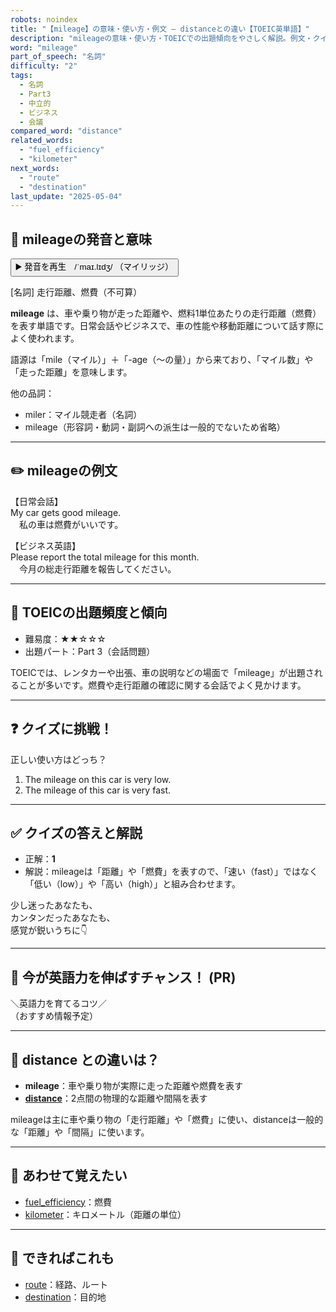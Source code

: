 ```yaml
---
robots: noindex
title: "【mileage】の意味・使い方・例文 ― distanceとの違い【TOEIC英単語】"
description: "mileageの意味・使い方・TOEICでの出題傾向をやさしく解説。例文・クイズ付きでdistanceとの違いもわかりやすく学べます。"
word: "mileage"
part_of_speech: "名詞"
difficulty: "2"
tags:
  - 名詞
  - Part3
  - 中立的
  - ビジネス
  - 会議
compared_word: "distance"
related_words:
  - "fuel_efficiency"
  - "kilometer"
next_words:
  - "route"
  - "destination"
last_update: "2025-05-04"
---
```


## 🔰 mileageの発音と意味

<button class="play-audio" onclick="playTTS('mileage')">
  <span class="play-audio-main">
    ▶️ 発音を再生　/ˈmaɪ.lɪdʒ/
  </span>
  <span class="play-audio-sub">
    （マイリッジ）
  </span>
</button>

[名詞] 走行距離、燃費（不可算）

**mileage** は、車や乗り物が走った距離や、燃料1単位あたりの走行距離（燃費）を表す単語です。日常会話やビジネスで、車の性能や移動距離について話す際によく使われます。

語源は「mile（マイル）」＋「-age（～の量）」から来ており、「マイル数」や「走った距離」を意味します。

他の品詞：  
- miler：マイル競走者（名詞）
- mileage（形容詞・動詞・副詞への派生は一般的でないため省略）

---

## ✏️ mileageの例文

【日常会話】  
My car gets good mileage.  
　私の車は燃費がいいです。

【ビジネス英語】  
Please report the total mileage for this month.  
　今月の総走行距離を報告してください。

---

## 🎯 TOEICの出題頻度と傾向

- 難易度：★★☆☆☆
- 出題パート：Part 3（会話問題）

TOEICでは、レンタカーや出張、車の説明などの場面で「mileage」が出題されることが多いです。燃費や走行距離の確認に関する会話でよく見かけます。

---

## ❓ クイズに挑戦！

正しい使い方はどっち？

1. The mileage on this car is very low.  
2. The mileage of this car is very fast.

---

## ✅ クイズの答えと解説

- 正解：**1**
- 解説：mileageは「距離」や「燃費」を表すので、「速い（fast）」ではなく「低い（low）」や「高い（high）」と組み合わせます。

少し迷ったあなたも、  
カンタンだったあなたも、  
感覚が鋭いうちに👇️

---

## 🚀 今が英語力を伸ばすチャンス！ (PR)

<div class="info-center">
＼英語力を育てるコツ／<br>  
（おすすめ情報予定）
</div>

---

## 🤔  distance との違いは？

- **mileage**：車や乗り物が実際に走った距離や燃費を表す
- **[distance](/word/distance/)**：2点間の物理的な距離や間隔を表す

mileageは主に車や乗り物の「走行距離」や「燃費」に使い、distanceは一般的な「距離」や「間隔」に使います。

---

## 🧩 あわせて覚えたい

- [fuel_efficiency](/word/fuel_efficiency/)：燃費
- [kilometer](/word/kilometer/)：キロメートル（距離の単位）

---

## 📖 できればこれも

- [route](/word/route/)：経路、ルート
- [destination](/word/destination/)：目的地

<!-- cvid: aid06_bid04 -->
